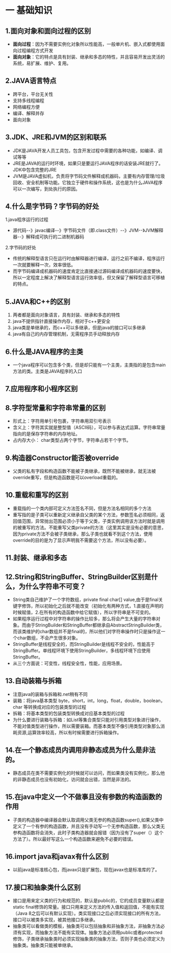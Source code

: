 # 一 基础知识
## 1.面向对象和面向过程的区别
* **面向过程**：因为不需要实例化对象所以性能高，一般单片机、嵌入式都使用面向过程编程方式开发
* **面向对象**：它的特点是具有封装、继承和多态的特性，并且容易开发出灵活的系统，易扩展、维护、复用。
## 2.JAVA语言特点
* 跨平台，平台无关性
* 支持多线程编程
* 网络编程方便
* 编译、解释并存
* 面向对象
## 3.JDK、JRE和JVM的区别和联系
* JDK是JAVA开发人员工具包，包含开发过程中需要的各种功能，如编译、调试等等
* JRE是JAVA的运行时环境，如果只是要运行JAVA程序的话安装JRE就行了。JDK中包含完整的JRE
* JVM是JAVA虚拟机，负责将字节码文件解释成机器码，主要有内存管理/垃圾回收、安全机制等功能。它独立于硬件和操作系统，这也是为什么JAVA程序可以一次编写，到处执行的原因。
## 4.什么是字节码？字节码的好处
1.java程序运行的过程
* 源代码--》javac编译--》字节码文件（即.class文件）--》JVM--》JVM解释器--》解释成可执行的二进制机器码
    
2.字节码的好处
* 传统的解释型语言只在运行时由解释器进行编译，运行之前不编译，程序运行一次就要解释一次，效率很低。
* 而字节码编译成机器码的速度肯定比直接通过源码编译成机器码的速度要快，所以一定程度上解决了解释型语言运行效率低，但又保留了解释型语言可移植的特点。
## 5.JAVA和C++的区别
1. 两者都是面向对象语言，具有封装、继承和多态的特性
2. java不提供指针直接操作内存，相对于c++更安全
3. java类是单继承的，而c++可以多继承，但是java的接口可以多继承
4. java有自己的内存管理机制，无需程序员手动释放内存
## 6.什么是JAVA程序的主类
- 一个java程序可以包含多个类，但是却只能有一个主类，主类指的是包含main方法的类。主类是JAVA程序的入口
## 7.应用程序和小程序区别
## 8.字符型常量和字符串常量的区别
*  形式上：字符用单引号包裹，字符串用双引号表示
*  含义上：字符其实就是整型值（ASCII码），可以参与表达式运算。字符串常量指向的是保存字符串的内存地址。
* 占内存大小： char类型占两个字节，字符串占若干个字节。
## 9.构造器Constructor能否被override
* 父类的私有字段和构造函数不能被子类继承，既然不能被继承，就无法被override重写，但是构造函数是可以overload重载的。
## 10.重载和重写的区别
* 重载指的一个类内部可定义方法签名不同，但是方法名相同的多个方法
* 重写指的是子类可以重新定义继承自父类的某个方法，参数签名必须相同，返回值范围，异常抛出范围必须小于等于父类，子类实例调用该方法时就是调用的被重写的方法。不能重写父类private的方法（这里其实是没有必要的意思，因为private方法不会被子类继承，那么子类也就看不到这个方法，使用override的目的是为了显示声明我不需要这个方法，所以没有必要）。
## 11.封装、继承和多态
## 12.String和StringBuffer、StringBuilder区别是什么，为什么字符串不可变？
* String类自己维护了一个字符数组，private final char[] value,由于是final关键字修饰，所以初始化之后就不能改变（初始化有两种方式，1.直接在声明的时候赋值，2.在所有的构造函数中给它赋值），所以字符串是不可变的。
* 如果程序运行过程中对字符串的操作比较多，那么将会产生大量的字符串对象。而由于StringBuilder和StringBuffer都继承自AbstractStringBuilder类，而该类维护的char数组并不是final的，所以他们对字符串操作时只是操作这一个char数组，不会产生很多对象。
* StringBuffer是线程安全的，而StringBuilder是线程不安全的，性能高于StringBuffer。单线程环境下使用StringBuilder，多线程环境下应使用StringBuffer。
* 从三个方面说：可变性，线程安全性，性能，应用场景。
## 13.自动装箱与拆箱
* 注意java的装箱与拆箱和.net稍有不同
* 装箱：将java基本类型 byte，short，int，long，float，double，boolean，char 等转换成对应的包装类型的过程
* 拆箱：将基本类型的包装类型转换成对应基本类型的过程
* 为什么要进行装箱与拆箱：如List等集合类型只能对引用类型对象进行操作，不能对值类型进行操作，所以需要装箱。而基本类型不像引用类型对象那么消耗资源,运算效率较高，所以有时候需要进行拆箱操作。
## 14.在一个静态成员内调用非静态成员为什么是非法的。
* 静态成员在类不需要实例化的时候就可以访问，而如果类没有实例化，那么他的非静态成员也没有初始化，访问就会出错，当然是非法的。
## 15.在java中定义一个不做事且没有参数的构造函数的作用
* 子类的构造器中编译器会默认取调用父类无参的构造函数super(),如果父类中定义了一个有参的构造函数，并且没有手动写一个无参构造函数，那么父类无参构造函数将会消失，此时子类构造器就会报错（因为没有了super（）这个方法了）。所以最好写这么一个构造函数来避免不必要的错误。
## 16.import java和javax有什么区别
* 以前java是标准核心包，而javax只是扩展包，现在javax也是标准库的了。
## 17.接口和抽象类什么区别
* 接口是用来定义类的行为和规范的，默认是public的，它的成员变量默认都是static final修饰的常量。接口只用来定义方法的传入值和返回值，不能有实现（Java 8之后可以有默认实现）。类实现接口之后必须实现接口的所有方法，接口可以被类多实现，被其他接口多继承。
* 抽象类可以看做类的模板，抽象类可以包括抽象和非抽象方法，非抽象方法必须有实现，而抽象方法不能有实现体。抽象方法必须用public或者protected修饰，子类继承抽象类时必须实现抽象类的抽象方法，否则子类也必须定义为抽象类。抽象类只能被单继承。
